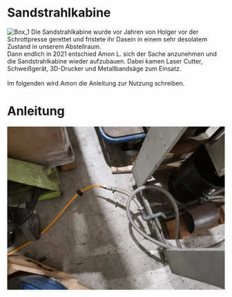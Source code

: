 <h1>Sandstrahlkabine</h1>
<img width="600" alt="Box_1" src="https://user-images.githubusercontent.com/42463588/125674961-23553e8e-5493-4445-a9ef-c3ee2e43a792.JPG">
Die Sandstrahlkabine wurde vor Jahren von Holger vor der Schrottpresse gerettet und fristete ihr Dasein in einem sehr desolatem Zustand in unserem Abstellraum.<br>
Dann endlich in 2021 entschied Amon L. sich der Sache anzunehmen und die Sandstrahlkabine wieder aufzubauen. Dabei kamen Laser Cutter, Schweißgerät, 3D-Drucker und Metallbandsäge zum Einsatz.<br><br>
Im folgenden wird Amon die Anleitung zur Nutzung schreiben.

# Anleitung

<img width="600" alt="Box_1" src="https://github.com/makerspace-wi/Sandstrahlkabine/blob/main/Bilder/IMG_20211121_180754.jpg">

